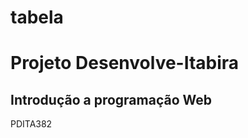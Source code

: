 # tabela
<h1>Projeto Desenvolve-Itabira</h1>
<p>
  <h2>Introdução a programação Web</h2>
</p>
PDITA382
